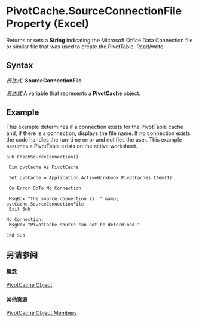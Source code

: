 
# PivotCache.SourceConnectionFile Property (Excel)

Returns or sets a  **String** indicating the Microsoft Office Data Connection file or similar file that was used to create the PivotTable. Read/write.


## Syntax

 _表达式_. **SourceConnectionFile**

 _表达式_ A variable that represents a **PivotCache** object.


## Example

This example determines if a connection exists for the PivotTable cache and, if there is a connection, displays the file name. If no connection exists, the code handles the run-time error and notifies the user. This example assumes a PivotTable exists on the active worksheet.


```
Sub CheckSourceConnection() 
 
 Dim pvtCache As PivotCache 
 
 Set pvtCache = Application.ActiveWorkbook.PivotCaches.Item(1) 
 
 On Error GoTo No_Connection 
 
 MsgBox "The source connection is: " &amp; pvtCache.SourceConnectionFile 
 Exit Sub 
 
No_Connection: 
 MsgBox "PivotCache source can not be determined." 
 
End Sub
```


## 另请参阅


#### 概念


[PivotCache Object](c3d84ef1-f9e6-b1bc-cbf0-3ba8dfe17439.md)
#### 其他资源


[PivotCache Object Members](http://msdn.microsoft.com/library/113f1109-e1c9-2c6e-0581-9fba82f278dc%28Office.15%29.aspx)